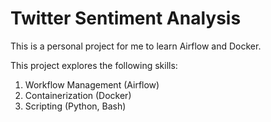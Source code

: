 # Twitter Sentiment Analysis

This is a personal project for me to learn Airflow and Docker. 

This project explores the following skills:
  1. Workflow Management (Airflow)
  2. Containerization (Docker)
  3. Scripting (Python, Bash)
